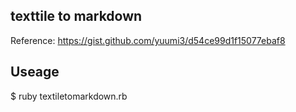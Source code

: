 ## texttile to markdown

Reference: https://gist.github.com/yuumi3/d54ce99d1f15077ebaf8

## Useage

$ ruby textiletomarkdown.rb


